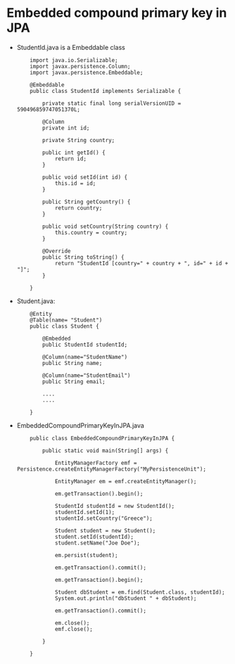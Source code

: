# 	Embedded compound primary key in JPA


-	StudentId.java is a Embeddable class

			import java.io.Serializable;
			import javax.persistence.Column;
			import javax.persistence.Embeddable;
			 
			@Embeddable
			public class StudentId implements Serializable {
				 
				private static final long serialVersionUID = 590496859747051370L;
			 
				@Column
				private int id;
			 
				private String country;
			 
				public int getId() {
					return id;
				}
			 
				public void setId(int id) {
					this.id = id;
				}
			 
				public String getCountry() {
					return country;
				}
			 
				public void setCountry(String country) {
					this.country = country;
				}
			 
				@Override
				public String toString() {
					return "StudentId [country=" + country + ", id=" + id + "]";
				}
			 
			}



-	Student.java:

			@Entity
			@Table(name= "Student")
			public class Student {
				
				@Embedded
				public StudentId studentId;
				
				@Column(name="StudentName")
				public String name;
				
				@Column(name="StudentEmail")
				public String email;
					
				....
				....
			
			}
			
			
-	EmbeddedCompoundPrimaryKeyInJPA.java 

			public class EmbeddedCompoundPrimaryKeyInJPA {
     
				public static void main(String[] args) {
					 
					EntityManagerFactory emf = Persistence.createEntityManagerFactory("MyPersistenceUnit");
					 
					EntityManager em = emf.createEntityManager();
					 
					em.getTransaction().begin();
					 
					StudentId studentId = new StudentId();
					studentId.setId(1);
					studentId.setCountry("Greece");
					 
					Student student = new Student();
					student.setId(studentId);
					student.setName("Joe Doe");
					 
					em.persist(student);
					 
					em.getTransaction().commit();
					 
					em.getTransaction().begin();
					 
					Student dbStudent = em.find(Student.class, studentId);
					System.out.println("dbStudent " + dbStudent);
					 
					em.getTransaction().commit();
					 
					em.close();
					emf.close();
			 
				}
			 
			}
				